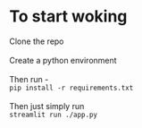 # To start woking 
Clone the repo
<br><br>
Create a python environment
<br><br>
Then run -
<br>
`pip install -r requirements.txt`
<br><br>
Then just simply run
<br>
`streamlit run ./app.py`
